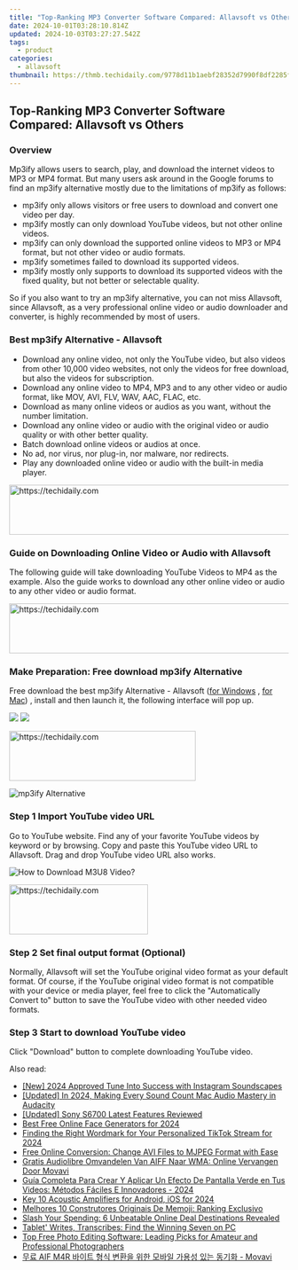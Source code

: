 ```yaml
---
title: "Top-Ranking MP3 Converter Software Compared: Allavsoft vs Others"
date: 2024-10-01T03:28:10.814Z
updated: 2024-10-03T03:27:27.542Z
tags:
  - product
categories:
  - allavsoft
thumbnail: https://thmb.techidaily.com/9778d11b1aebf28352d7990f8df2285fbb44be756476ea931ead57296a8538fc.jpg
---
```


## Top-Ranking MP3 Converter Software Compared: Allavsoft vs Others

### Overview

Mp3ify allows users to search, play, and download the internet videos to MP3 or MP4 format. But many users ask around in the Google forums to find an mp3ify alternative mostly due to the limitations of mp3ify as follows:

* mp3ify only allows visitors or free users to download and convert one video per day.
* mp3ify mostly can only download YouTube videos, but not other online videos.
* mp3ify can only download the supported online videos to MP3 or MP4 format, but not other video or audio formats.
* mp3ify sometimes failed to download its supported videos.
* mp3ify mostly only supports to download its supported videos with the fixed quality, but not better or selectable quality.

So if you also want to try an mp3ify alternative, you can not miss Allavsoft, since Allavsoft, as a very professional online video or audio downloader and converter, is highly recommended by most of users.

### Best mp3ify Alternative - Allavsoft

* Download any online video, not only the YouTube video, but also videos from other 10,000 video websites, not only the videos for free download, but also the videos for subscription.
* Download any online video to MP4, MP3 and to any other video or audio format, like MOV, AVI, FLV, WAV, AAC, FLAC, etc.
* Download as many online videos or audios as you want, without the number limitation.
* Download any online video or audio with the original video or audio quality or with other better quality.
* Batch download online videos or audios at once.
* No ad, nor virus, nor plug-in, nor malware, nor redirects.
* Play any downloaded online video or audio with the built-in media player.

<!-- affiliate ads begin -->
<a href="https://appsumo.8odi.net/c/5597632/2037346/7443" target="_top" id="2037346">
  <img src="//a.impactradius-go.com/display-ad/7443-2037346" border="0" alt="https://techidaily.com" width="728" height="90"/>
</a>
<img height="0" width="0" src="https://appsumo.8odi.net/i/5597632/2037346/7443" style="position:absolute;visibility:hidden;" border="0" />
<!-- affiliate ads end -->

### Guide on Downloading Online Video or Audio with Allavsoft

The following guide will take downloading YouTube Videos to MP4 as the example. Also the guide works to download any other online video or audio to any other video or audio format.

<!-- affiliate ads begin -->
<a href="https://imp.i357552.net/c/5597632/857869/11832" target="_top" id="857869">
  <img src="//a.impactradius-go.com/display-ad/11832-857869" border="0" alt="https://techidaily.com" width="728" height="90"/>
</a>
<img height="0" width="0" src="https://imp.i357552.net/i/5597632/857869/11832" style="position:absolute;visibility:hidden;" border="0" />
<!-- affiliate ads end -->

### Make Preparation: Free download mp3ify Alternative

Free download the best mp3ify Alternative - Allavsoft ([for Windows](https://tools.techidaily.com/allavsoft/products/) , [for Mac](https://tools.techidaily.com/allavsoft/products/)) , install and then launch it, the following interface will pop up.

[![](https://www.allavsoft.com/how-to/../images/how-to/free-download-win.jpg)](https://tools.techidaily.com/allavsoft/products/) [![](https://www.allavsoft.com/how-to/../images/how-to/free-download-mac.jpg)](https://tools.techidaily.com/allavsoft/products/)

<!-- affiliate ads begin -->
<a href="https://aligracehair.sjv.io/c/5597632/2135372/19272" target="_top" id="2135372">
  <img src="//a.impactradius-go.com/display-ad/19272-2135372" border="0" alt="https://techidaily.com" width="336" height="90"/>
</a>
<img height="0" width="0" src="https://aligracehair.sjv.io/i/5597632/2135372/19272" style="position:absolute;visibility:hidden;" border="0" />
<!-- affiliate ads end -->

![mp3ify Alternative](https://www.allavsoft.com/how-to/../images/allavsoft/screen-shot-600.jpg)

### Step 1 Import YouTube video URL

Go to YouTube website. Find any of your favorite YouTube videos by keyword or by browsing. Copy and paste this YouTube video URL to Allavsoft. Drag and drop YouTube video URL also works.

![How to Download M3U8 Video?](https://www.allavsoft.com/how-to/../images/how-to/download-rtmp-video/download-rtmp-video.jpg)

<!-- affiliate ads begin -->
<a href="https://review-au.sjv.io/c/5597632/2098705/14409" target="_top" id="2098705">
  <img src="//a.impactradius-go.com/display-ad/14409-2098705" border="0" alt="https://techidaily.com" width="250" height="90"/>
</a>
<img height="0" width="0" src="https://review-au.sjv.io/i/5597632/2098705/14409" style="position:absolute;visibility:hidden;" border="0" />
<!-- affiliate ads end -->

### Step 2 Set final output format (Optional)

Normally, Allavsoft will set the YouTube original video format as your default format. Of course, if the YouTube original video format is not compatible with your device or media player, feel free to click the "Automatically Convert to" button to save the YouTube video with other needed video formats.

### Step 3 Start to download YouTube video

Click "Download" button to complete downloading YouTube video.

<ins class="adsbygoogle"
     style="display:block"
     data-ad-format="autorelaxed"
     data-ad-client="ca-pub-7571918770474297"
     data-ad-slot="1223367746"></ins>

<ins class="adsbygoogle"
     style="display:block"
     data-ad-client="ca-pub-7571918770474297"
     data-ad-slot="8358498916"
     data-ad-format="auto"
     data-full-width-responsive="true"></ins>

<span class="atpl-alsoreadstyle">Also read:</span>
<div><ul>
<li><a href="https://instagram-video-recordings.techidaily.com/new-2024-approved-tune-into-success-with-instagram-soundscapes/"><u>[New] 2024 Approved Tune Into Success with Instagram Soundscapes</u></a></li>
<li><a href="https://screen-recording.techidaily.com/updated-in-2024-making-every-sound-count-mac-audio-mastery-in-audacity/"><u>[Updated] In 2024, Making Every Sound Count Mac Audio Mastery in Audacity</u></a></li>
<li><a href="https://extra-skills.techidaily.com/updated-sony-s6700-latest-features-reviewed/"><u>[Updated] Sony S6700 Latest Features Reviewed</u></a></li>
<li><a href="https://smart-video-creator.techidaily.com/best-free-online-face-generators-for-2024/"><u>Best Free Online Face Generators for 2024</u></a></li>
<li><a href="https://tiktok-videos.techidaily.com/finding-the-right-wordmark-for-your-personalized-tiktok-stream-for-2024/"><u>Finding the Right Wordmark for Your Personalized TikTok Stream for 2024</u></a></li>
<li><a href="https://win-help.techidaily.com/free-online-conversion-change-avi-files-to-mjpeg-format-with-ease/"><u>Free Online Conversion: Change AVI Files to MJPEG Format with Ease</u></a></li>
<li><a href="https://win-help.techidaily.com/gratis-audiolibre-omvandelen-van-aiff-naar-wma-online-vervangen-door-movavi/"><u>Gratis Audiolibre Omvandelen Van AIFF Naar WMA: Online Vervangen Door Movavi</u></a></li>
<li><a href="https://win-help.techidaily.com/guia-completa-para-crear-y-aplicar-un-efecto-de-pantalla-verde-en-tus-videos-metodos-faciles-e-innovadores-2024/"><u>Guía Completa Para Crear Y Aplicar Un Efecto De Pantalla Verde en Tus Videos: Métodos Fáciles E Innovadores - 2024</u></a></li>
<li><a href="https://youtube-data.techidaily.com/0-acoustic-amplifiers-for-android-ios-for-2024/"><u>Key 10 Acoustic Amplifiers for Android, iOS for 2024</u></a></li>
<li><a href="https://win-help.techidaily.com/melhores-10-construtores-originais-de-memoji-ranking-exclusivo/"><u>Melhores 10 Construtores Originais De Memoji: Ranking Exclusivo</u></a></li>
<li><a href="https://techtrends.techidaily.com/slash-your-spending-6-unbeatable-online-deal-destinations-revealed/"><u>Slash Your Spending: 6 Unbeatable Online Deal Destinations Revealed</u></a></li>
<li><a href="https://win11-tips.techidaily.com/tablet-writes-transcribes-find-the-winning-seven-on-pc/"><u>Tablet' Writes, Transcribes: Find the Winning Seven on PC</u></a></li>
<li><a href="https://win-help.techidaily.com/top-free-photo-editing-software-leading-picks-for-amateur-and-professional-photographers/"><u>Top Free Photo Editing Software: Leading Picks for Amateur and Professional Photographers</u></a></li>
<li><a href="https://win-help.techidaily.com/aif-m4r-movavi/"><u>무료 AIF M4R 바이트 형식 변환을 위한 모바일 가용성 있는 동기화 - Movavi</u></a></li>
</ul></div>

